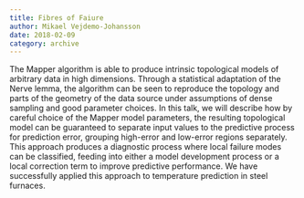 ```yaml
---
title: Fibres of Faiure
author: Mikael Vejdemo-Johansson
date: 2018-02-09
category: archive
---
```


The Mapper algorithm is able to produce intrinsic topological models of arbitrary data in high dimensions. Through a
statistical adaptation of the Nerve lemma, the algorithm can be seen to reproduce the topology and parts of the geometry
of the data source under assumptions of dense sampling and good parameter choices.
In this talk, we will describe how by careful choice of the Mapper model parameters, the resulting topological model
can be guaranteed to separate input values to the predictive process for prediction error, grouping high-error and low-error
regions separately.
This approach produces a diagnostic process where local failure modes can be classified, feeding into either a model
development process or a local correction term to improve predictive performance. We have successfully applied this
approach to temperature prediction in steel furnaces. 
